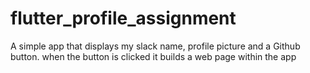 # flutter_profile_assignment
A simple app that displays my slack name, profile picture and  a Github button. when the button is clicked it builds a web page within the app

